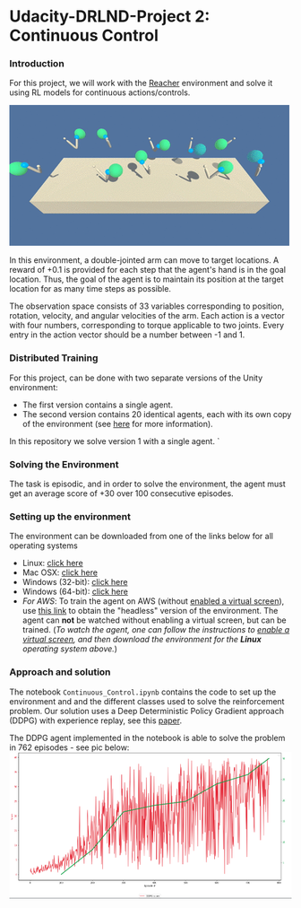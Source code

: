 # Udacity-DRLND-Project 2: Continuous Control 

### Introduction

For this project, we will work with the [Reacher](https://github.com/Unity-Technologies/ml-agents/blob/master/docs/Learning-Environment-Examples.md#reacher) environment and solve it using RL models for continuous actions/controls.

![Trained Agent](collaborative.gif?raw=true "Trained Agent")

In this environment, a double-jointed arm can move to target locations. A reward of +0.1 is provided for each step that the agent's hand is in the goal location. Thus, the goal of the agent is to maintain its position at the target location for as many time steps as possible.

The observation space consists of 33 variables corresponding to position, rotation, velocity, and angular velocities of the arm. Each action is a vector with four numbers, corresponding to torque applicable to two joints. Every entry in the action vector should be a number between -1 and 1.

### Distributed Training

For this project, can be done with two separate versions of the Unity environment:
- The first version contains a single agent.
- The second version contains 20 identical agents, each with its own copy of the environment (see [here](https://github.com/udacity/deep-reinforcement-learning/tree/master/p2_continuous-control) for more information).

In this repository we solve version 1 with a single agent.
`
### Solving the Environment

The task is episodic, and in order to solve the environment,  the agent must get an average score of +30 over 100 consecutive episodes.

### Setting up the environment

The environment can be downloaded from one of the links below for all operating systems

- Linux: [click here](https://s3-us-west-1.amazonaws.com/udacity-drlnd/P2/Reacher/one_agent/Reacher_Linux.zip)
- Mac OSX: [click here](https://s3-us-west-1.amazonaws.com/udacity-drlnd/P2/Reacher/one_agent/Reacher.app.zip)
- Windows (32-bit): [click here](https://s3-us-west-1.amazonaws.com/udacity-drlnd/P2/Reacher/one_agent/Reacher_Windows_x86.zip)
- Windows (64-bit): [click here](https://s3-us-west-1.amazonaws.com/udacity-drlnd/P2/Reacher/one_agent/Reacher_Windows_x86_64.zip)
- _For AWS_: To train the agent on AWS (without [enabled a virtual screen](https://github.com/Unity-Technologies/ml-agents/blob/master/docs/Training-on-Amazon-Web-Service.md)), use [this link](https://s3-us-west-1.amazonaws.com/udacity-drlnd/P2/Reacher/one_agent/Reacher_Linux_NoVis.zip) to obtain the "headless" version of the environment.  The agent can **not** be watched without enabling a virtual screen, but can be trained.  (_To watch the agent, one can follow the instructions to [enable a virtual screen](https://github.com/Unity-Technologies/ml-agents/blob/master/docs/Training-on-Amazon-Web-Service.md), and then download the environment for the **Linux** operating system above._)


### Approach and solution

The notebook `Continuous_Control.ipynb` contains the code to set up the environment and and the different classes used to solve  the reinforcement problem. Our solution uses a Deep Deterministic Policy Gradient approach (DDPG) with experience replay, see this [paper](https://arxiv.org/pdf/1509.02971.pdf).

The DDPG agent implemented in the notebook is able to solve the problem in 762 episodes - see pic below:
![Solution](solve.png?raw=true "Solution")
